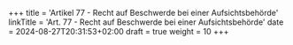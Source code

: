 +++
title = 'Artikel 77 - Recht auf Beschwerde bei einer Aufsichtsbehörde'
linkTitle = 'Art. 77 - Recht auf Beschwerde bei einer Aufsichtsbehörde'
date = 2024-08-27T20:31:53+02:00
draft = true
weight = 10
+++
